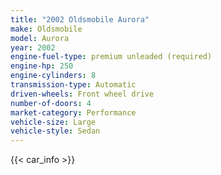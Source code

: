 ```yaml
---
title: "2002 Oldsmobile Aurora"
make: Oldsmobile
model: Aurora
year: 2002
engine-fuel-type: premium unleaded (required)
engine-hp: 250
engine-cylinders: 8
transmission-type: Automatic
driven-wheels: Front wheel drive
number-of-doors: 4
market-category: Performance
vehicle-size: Large
vehicle-style: Sedan
---
```


{{< car_info >}}
